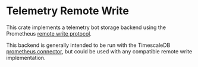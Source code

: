 # Telemetry Remote Write
This crate implements a telemetry bot storage backend using the
Prometheus [remote write protocol][1].

This backend is generally intended to be run with the TimescaleDB [prometheus connector][2],
but could be used with any compatible remote write implementation.

[1]: https://prometheus.io/docs/prometheus/latest/storage/#remote-storage-integrations "Prometheus Remote Storage Protocol"
[2]: https://github.com/timescale/timescale-prometheus "TimescaleDB Prometheus Connector"
